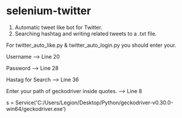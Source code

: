 # selenium-twitter
1) Automatic tweet like bot for Twitter.
2) Searching hashtag and writing related tweets to a .txt file.

For twitter_auto_like.py & twitter_auto_login.py you should enter your.

 Username --> Line 20
 
 Password --> Line 28
 
 Hastag for Search --> Line 36

Enter your path of geckodriver inside quotes. --> Line 8

s = Service('C:/Users/Legion/Desktop/Python/geckodriver-v0.30.0-win64/geckodriver.exe')
